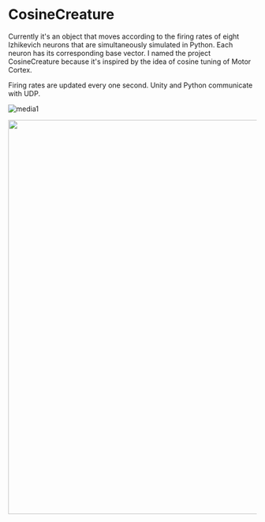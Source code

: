 # CosineCreature

Currently it's an object that moves according to the firing rates of eight Izhikevich neurons that are simultaneously simulated in Python.
Each neuron has its corresponding base vector.
I named the project CosineCreature because it's inspired by the idea of cosine tuning of Motor Cortex.

Firing rates are updated every one second.
Unity and Python communicate with UDP.


![media1](https://user-images.githubusercontent.com/75618251/119824528-f7b37200-bf30-11eb-982c-95e6ac6d68f2.gif)

<img src="https://user-images.githubusercontent.com/75618251/119827570-40b8f580-bf34-11eb-903a-9f1965578f4e.png" width="800px">
